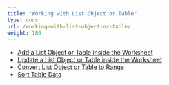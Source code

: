 ```yaml
---
title: "Working with List Object or Table"
type: docs
url: /working-with-list-object-or-table/
weight: 180
---
```


- [Add a List Object or Table inside the Worksheet](/add-a-list-object-or-table-inside-the-worksheet/)
- [Update a List Object or Table inside the Worksheet](/update-a-list-object-or-table-inside-the-worksheet/)
- [Convert List Object or Table to Range](/convert-list-object-or-table-to-range/)
- [Sort Table Data](/sort-table-data/)
